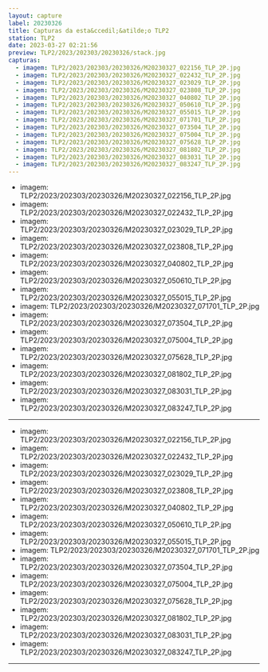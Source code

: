 ```yaml
---
layout: capture
label: 20230326
title: Capturas da esta&ccedil;&atilde;o TLP2
station: TLP2
date: 2023-03-27 02:21:56
preview: TLP2/2023/202303/20230326/stack.jpg
capturas:
  - imagem: TLP2/2023/202303/20230326/M20230327_022156_TLP_2P.jpg
  - imagem: TLP2/2023/202303/20230326/M20230327_022432_TLP_2P.jpg
  - imagem: TLP2/2023/202303/20230326/M20230327_023029_TLP_2P.jpg
  - imagem: TLP2/2023/202303/20230326/M20230327_023808_TLP_2P.jpg
  - imagem: TLP2/2023/202303/20230326/M20230327_040802_TLP_2P.jpg
  - imagem: TLP2/2023/202303/20230326/M20230327_050610_TLP_2P.jpg
  - imagem: TLP2/2023/202303/20230326/M20230327_055015_TLP_2P.jpg
  - imagem: TLP2/2023/202303/20230326/M20230327_071701_TLP_2P.jpg
  - imagem: TLP2/2023/202303/20230326/M20230327_073504_TLP_2P.jpg
  - imagem: TLP2/2023/202303/20230326/M20230327_075004_TLP_2P.jpg
  - imagem: TLP2/2023/202303/20230326/M20230327_075628_TLP_2P.jpg
  - imagem: TLP2/2023/202303/20230326/M20230327_081802_TLP_2P.jpg
  - imagem: TLP2/2023/202303/20230326/M20230327_083031_TLP_2P.jpg
  - imagem: TLP2/2023/202303/20230326/M20230327_083247_TLP_2P.jpg
---
```

  - imagem: TLP2/2023/202303/20230326/M20230327_022156_TLP_2P.jpg
  - imagem: TLP2/2023/202303/20230326/M20230327_022432_TLP_2P.jpg
  - imagem: TLP2/2023/202303/20230326/M20230327_023029_TLP_2P.jpg
  - imagem: TLP2/2023/202303/20230326/M20230327_023808_TLP_2P.jpg
  - imagem: TLP2/2023/202303/20230326/M20230327_040802_TLP_2P.jpg
  - imagem: TLP2/2023/202303/20230326/M20230327_050610_TLP_2P.jpg
  - imagem: TLP2/2023/202303/20230326/M20230327_055015_TLP_2P.jpg
  - imagem: TLP2/2023/202303/20230326/M20230327_071701_TLP_2P.jpg
  - imagem: TLP2/2023/202303/20230326/M20230327_073504_TLP_2P.jpg
  - imagem: TLP2/2023/202303/20230326/M20230327_075004_TLP_2P.jpg
  - imagem: TLP2/2023/202303/20230326/M20230327_075628_TLP_2P.jpg
  - imagem: TLP2/2023/202303/20230326/M20230327_081802_TLP_2P.jpg
  - imagem: TLP2/2023/202303/20230326/M20230327_083031_TLP_2P.jpg
  - imagem: TLP2/2023/202303/20230326/M20230327_083247_TLP_2P.jpg
---
  - imagem: TLP2/2023/202303/20230326/M20230327_022156_TLP_2P.jpg
  - imagem: TLP2/2023/202303/20230326/M20230327_022432_TLP_2P.jpg
  - imagem: TLP2/2023/202303/20230326/M20230327_023029_TLP_2P.jpg
  - imagem: TLP2/2023/202303/20230326/M20230327_023808_TLP_2P.jpg
  - imagem: TLP2/2023/202303/20230326/M20230327_040802_TLP_2P.jpg
  - imagem: TLP2/2023/202303/20230326/M20230327_050610_TLP_2P.jpg
  - imagem: TLP2/2023/202303/20230326/M20230327_055015_TLP_2P.jpg
  - imagem: TLP2/2023/202303/20230326/M20230327_071701_TLP_2P.jpg
  - imagem: TLP2/2023/202303/20230326/M20230327_073504_TLP_2P.jpg
  - imagem: TLP2/2023/202303/20230326/M20230327_075004_TLP_2P.jpg
  - imagem: TLP2/2023/202303/20230326/M20230327_075628_TLP_2P.jpg
  - imagem: TLP2/2023/202303/20230326/M20230327_081802_TLP_2P.jpg
  - imagem: TLP2/2023/202303/20230326/M20230327_083031_TLP_2P.jpg
  - imagem: TLP2/2023/202303/20230326/M20230327_083247_TLP_2P.jpg
---
